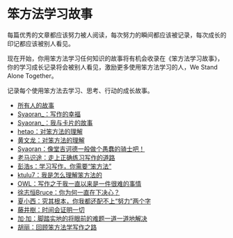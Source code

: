 # 笨方法学习故事

每篇优秀的文章都应该努力被人阅读，每次努力的瞬间都应该被记录，每次成长的印记都应该被别人看见。

现在开始，你用笨方法学习任何知识的故事将有机会收录在《笨方法学习故事》，你的学习成长记录将会被别人看见，激励更多使用笨方法学习的人，We Stand Alone Together。

记录每个使用笨方法去学习、思考、行动的成长故事。


- [所有人的故事](chapter01/note00.md)
- [Syaoran_：写作的幸福](chapter01/note01.md)
- [Syaoran_：我与卡片的故事](chapter01/note02.md)
- [hetao：对笨方法的理解](chapter01/note03.md)
- [黄文龙：对笨方法的理解](chapter01/note04.md)
- [Syaoran：像堂吉诃德一般做个愚蠢的骑士吧！](chapter01/note05.md)
- [老马识途：走上正确练习写作的道路](chapter01/note06.md)
- [彭浩s：学习写作，你需要“笨方法”](chapter01/note07.md)
- [ktulu7：我是怎么理解笨方法的](chapter01/note08.md)
- [OWL：写作之于我一直以来是一件很难的事情](chapter01/note09.md)
- [徐志恒Bruce：你为何一直在下决心？](chapter01/note10.md)
- [夏小西：究其根本，你我都还配不上“努力”两个字](chapter01/note11.md)
- [藤井樹：时间会证明一切](chapter01/note12.md)
- [加·加：脚踏实地的将眼前的难题一道一道地解决](chapter01/note13.md)
- [胡丽：回顾笨方法学写作之路](chapter01/note14.md)


